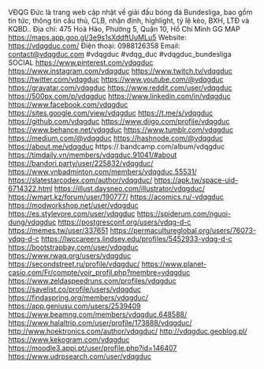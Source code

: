 VĐQG Đức là trang web cập nhật về giải đấu bóng đá Bundesliga, bao gồm tin tức, thông tin cầu thủ, CLB, nhận định, highlight, tỷ lệ kèo, BXH, LTĐ và KQBD..
Địa chỉ: 475 Hoà Hảo, Phường 5, Quận 10, Hồ Chí Minh
GG MAP https://maps.app.goo.gl/3e9s1sXddftUuMLu5 
Website: https://vdqgduc.com/ 
Điện thoại: 0988126358
Email: contact@vdqgduc.com
#vdqgduc #vdqg_duc #vdqgduc_bundesliga
SOCIAL 
https://www.pinterest.com/vdqgduc
https://www.instagram.com/vdqgduc
https://www.twitch.tv/vdqgduc
https://twitter.com/vdqgduc
https://www.youtube.com/@vdqgduc
https://gravatar.com/vdqgduc
https://www.reddit.com/user/vdqgduc
https://500px.com/p/vdqgduc
https://www.linkedin.com/in/vdqgduc
https://www.facebook.com/vdqgduc
https://sites.google.com/view/vdqgduc
https://t.me/s/vdqgduc
https://github.com/vdqgduc
https://www.diigo.com/profile/vdqgduc
https://www.behance.net/vdqgduc
https://www.tumblr.com/vdqgduc
https://medium.com/@vdqgduc
https://hashnode.com/@vdqgduc
https://about.me/vdqgduc
https://.bandcamp.com/album/vdqgduc
https://timdaily.vn/members/vdqgduc.91041/#about
https://bandori.party/user/225832/vdqgduc/
https://www.vnbadminton.com/members/vdqgduc.55531/
https://slatestarcodex.com/author/vdqgduc/
https://apk.tw/space-uid-6714322.html
https://illust.daysneo.com/illustrator/vdqgduc/
https://wmart.kz/forum/user/190777/
https://acomics.ru/-vdqgduc
https://modworkshop.net/user/vdqgduc
https://es.stylevore.com/user/vdqgduc
https://spiderum.com/nguoi-dung/vdqgduc
https://postgresconf.org/users/vdqg-d-c
https://memes.tw/user/337651
https://permacultureglobal.org/users/76073-vdqg-d-c
https://lwccareers.lindsey.edu/profiles/5452933-vdqg-d-c
https://bootstrapbay.com/user/vdqgduc
https://www.rwaq.org/users/vdqgduc
https://secondstreet.ru/profile/vdqgduc/
https://www.planet-casio.com/Fr/compte/voir_profil.php?membre=vdqgduc
https://www.zeldaspeedruns.com/profiles/vdqgduc
https://savelist.co/profile/users/vdqgduc
https://findaspring.org/members/vdqgduc/
https://app.geniusu.com/users/2539409
https://www.beamng.com/members/vdqgduc.648588/
https://www.halaltrip.com/user/profile/173888/vdqgduc/
http://www.hoektronics.com/author/vdqgduc/
http://vdqgduc.geoblog.pl/
https://www.kekogram.com/vdqgduc
https://moodle3.appi.pt/user/profile.php?id=146407
https://www.udrpsearch.com/user/vdqgduc
